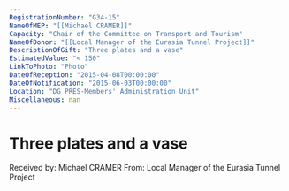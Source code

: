 ```yaml
---
RegistrationNumber: "G34-15"
NameOfMEP: "[[Michael CRAMER]]"
Capacity: "Chair of the Committee on Transport and Tourism"
NameOfDonor: "[[Local Manager of the Eurasia Tunnel Project]]"
DescriptionOfGift: "Three plates and a vase"
EstimatedValue: "< 150"
LinkToPhoto: "Photo"
DateOfReception: "2015-04-08T00:00:00"
DateOfNotification: "2015-06-03T00:00:00"
Location: "DG PRES-Members' Administration Unit"
Miscellaneous: nan
---
```


# Three plates and a vase

Received by: Michael CRAMER
From: Local Manager of the Eurasia Tunnel Project
